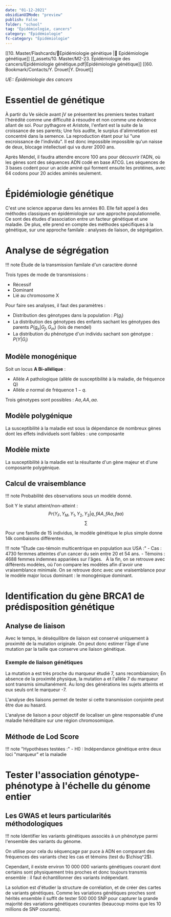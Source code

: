 ```yaml
---
date: "01-12-2021"
obsidianUIMode: "preview"
publish: False
folder: "school"
tag: "Épidémiologie, cancers"
category: "Épidémiologie"
fc-category: "Épidémiologie"
---
```

[[10. Master/Flashcards/🦀Epidémiologie génétique |🦀 Epidémiologie génétique]]
[[_assets/10. Master/M2-23. Épidémiologie des cancers/Epidémiologie génétique.pdf|Epidémiologie génétique]]
[[60. Bookmark/Contacts/Y. Drouet|Y. Drouet]]

*UE:: Épidémiologie des cancers*  

# Essentiel de génétique 

À partir du Ve siècle avant jV se présentent les premiers textes traitant l'hérédité comme une difficulté à résoudre et non comme une évidence allant de soi. Pour pythagore et Aristote, l'enfant est la suite de la croissance de ses parents; Une fois audlte, le surplus d'alimnetation est concentré dans la semence. La reproduction étant pour lui "une excroissance de l'individu". Il est donc impossible impossible qu'un naisse de deux, blocage intellectuel qui va durer 2000 ans.

Après Mendel, il faudra attendre encore 100 ans pour découvrir l'ADN, où les gènes sont des séquences ADN codé en base ATCG. Les séquences de 3 bases codent pour un acide aminé qui forment ensuite les protéines, avec 64 codons pour 20 acides aminés seulement.

# Épidémiologie génétique 
C'est une science apparue dans les années 80. Elle fait appel à des méthodes classiques en épidémiologie sur une approche populationnelle. Ce sont des études d'association entre un facteur génétique et une maladie. 
De plus, elle prend en compte des méthodes spécifiques à la génétique, sur une approche familale : analyses de liaison, de ségrégation.

# Analyse de ségrégation 

!!! note 
	Étude de la transmission familale d'un caractère donné

Trois types de mode de transmissions : 
- Récessif
- Dominant
- Lié au chromosome X

Pour faire ses analyses, il faut des paramètres : 
- Distribution des génotypes dans la population : $P(g_i)$
- La distribution des génotypes des enfants sachant les génotypes des parents $P(g_e|G_f,G_m)$ (lois de mendel)
- La distribution du phénotype d'un individu sachant son génotype : $P(Y|G_i)$

## Modèle monogénique 

Soit un locus **A Bi-allélique** : 
- Allèle $A$ pathologique (allèle de susceptibilité à la maladie, de fréquence Q)
- Allèle $a$ normal de fréquence $1-q$.

Trois génotypes sont possibles : $Aa, AA, aa$.

## Modèle polygénique
La susceptibilité à la maladie est sous la dépendance de nombreux gènes dont les effets individuels sont faibles : une composante 

## Modèle mixte

La susceptibilité à la maladie est la résultante d'un gène majeur et d'une composante polygénique.

## Calcul de vraisemblance

!!! note 
	Probabilité des observations sous un modèle donné.

Soit Y le statut atteint/non-atteint :
$$Pr(Y_F, Y_M,Y_1,Y_2,Y_3|q, fAA, fAa, faa)$$
$$\sum $$

Pour une famille de 15 individus, le modèle génétique le plus simple donne 14k combaisons différentes. 

!!! note "Étude cas-témoin multicentrique en population aux USA :"
	- Cas : 4730 fermmes atteintes d'un cancer du sein entre 20 et 54 ans.
	- Témoins : 4688 femmes indemnes appariées sur l'âges.
	$~$
	À la fin, on se retrouve avec différents modèles, où l'on compare les modèles afin d'avoir une vraisemblance minimale. On se retrouve donc avec une vraisemblance pour le modèle major locus dominant : le monogénique dominant. 

# Identification du gène BRCA1 de prédisposition génétique 
## Analyse de liaison 

Avec le temps, le déséquilibre de liaison est conservé uniquement à proximité de la mutation originale. On peut donc estimer l'âge d'une mutation par la taille que conserve une liaison génétique.

### Exemple de liaison génétiques

La mutation a est très proche du marqueur étudié 7, sans recombiansion; En absence de la proximité physique, la mutation a et l'allèle 7 du marqueur sont transmis simultanément. Au long des générations les sujets atteints et eux seuls ont le marqueur -7. 

L'analyse des liaisons permet de tester si cette transmission conjointe peut être due au hasard. 

L'analyse de liaison a pour objectif de localiser un gène responsable d'une maladie héréditaire sur une région chromosomique.

## Méthode de Lod Score

!!! note "Hypothèses testées :"
	- H0 : Indépendance génétique entre deux loci "marqueur" et la maladie

# Tester l'association génotype-phénotype à l'échelle du génome entier
## Les GWAS et leurs particularités méthodologiques

!!! note 
	Identifier les variants génétiques associés à un phénotype parmi l'ensemble des variants du génome.

On utilise pour cela du séquençage par puce à ADN en comparant des fréquences des variants chez les cas et témoins (test du $\chisq^2$).

Cependant, il existe environ 10 000 000 variants génétiques courant dont certains sont physiquement très proches et donc toujours transmis ensemble : il faut échantillonner des variants indépendant.

La solution est d'étudier la structure de corrélation, et de créer des cartes de variants génétiques. Comme les variations génétiques proches sont hérités ensemble il suffit de tester 500 000 SNP pour capturer la grande majorité des variations génétiques courantes (beaucoup moins que les 10 millions de SNP courants).